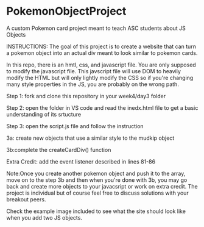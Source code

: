 # PokemonObjectProject
A custom Pokemon card project meant to teach ASC students about JS Objects

INSTRUCTIONS:
The goal of this project is to create a website that can turn a pokemon
object into an actual div meant to look similar to pokemon cards.

In this repo, there is an hmtl, css, and javascript file. You are only supposed
to modify the javascript file. This javscript file will use DOM to heavily
modify the HTML but will only lightly modify the CSS so if you're changing
many style properties in the JS, you are probably on the wrong path.

Step 1: fork and clone this repository in your week4/day3 folder

Step 2: open the folder in VS code and read the inedx.html file to
get a basic understanding of its srtucture

Step 3: open the script.js file and follow the instruction
  
  3a: create new objects that use a similar style to the mudkip object
  
  3b:complete the createCardDiv() function

Extra Credit: add the event listener described in lines 81-86

Note:Once you create another pokemon object and push it to the array,
move on to the step 3b and then when you're done with 3b, you may
go back and create more objects to your javacsript or work on extra
credit. The project is individual but of course feel free to discuss
solutions with your breakout peers.

Check the example image included to see what the site should look
like when you add two JS objects.
